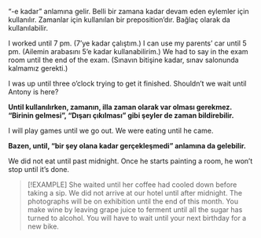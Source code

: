 “-e kadar” anlamına gelir. Belli bir zamana kadar devam eden eylemler için kullanılır. Zamanlar için kullanılan bir preposition’dır. Bağlaç olarak da kullanılabilir.

I worked until 7 pm. (7’ye kadar çalıştım.)
I can use my parents’ car until 5 pm. (Ailemin arabasını 5’e kadar kullanabilirim.)
We had to say in the exam room until the end of the exam. (Sınavın bitişine kadar, sınav salonunda kalmamız gerekti.)

I was up until three o’clock trying to get it finished.
Shouldn’t we wait until Antony is here?

**Until kullanılırken, zamanın, illa zaman olarak var olması gerekmez. “Birinin gelmesi”, “Dışarı çıkılması” gibi şeyler de zaman bildirebilir.**

I will play games until we go out.
We were eating until he came.

**Bazen, until, “bir şey olana kadar gerçekleşmedi” anlamına da gelebilir.**

We did not eat until past midnight.
Once he starts painting a room, he won’t stop until it’s done.

> [!EXAMPLE]
> She waited until her coffee had cooled down before taking a sip.
> We did not arrive at our hotel until after midnight.
> The photographs will be on exhibition until the end of this month.
> You make wine by leaving grape juice to ferment until all the sugar has turned to alcohol.
> You will have to wait until your next birthday for a new bike.